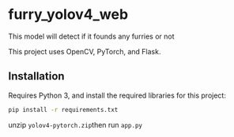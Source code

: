 # furry_yolov4_web

This model will detect if it founds any furries or not

This project uses OpenCV, PyTorch, and Flask.

## Installation

Requires Python 3, and install the required libraries for this project:

```sh
pip install -r requirements.txt
```

unzip `yolov4-pytorch.zip`then run `app.py`